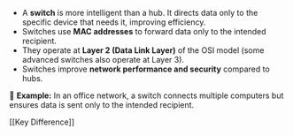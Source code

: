 - A **switch** is more intelligent than a hub. It directs data only to the specific device that needs it, improving efficiency.
- Switches use **MAC addresses** to forward data only to the intended recipient.
- They operate at **Layer 2 (Data Link Layer)** of the OSI model (some advanced switches also operate at Layer 3).
- Switches improve **network performance and security** compared to hubs.

🔹 **Example:** In an office network, a switch connects multiple computers but ensures data is sent only to the intended recipient.

[[Key Difference]]